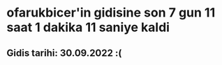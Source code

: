 # ofarukbicer'in gidisine son 7 gun 11 saat 1 dakika 11 saniye kaldi

## Gidis tarihi: 30.09.2022 :(